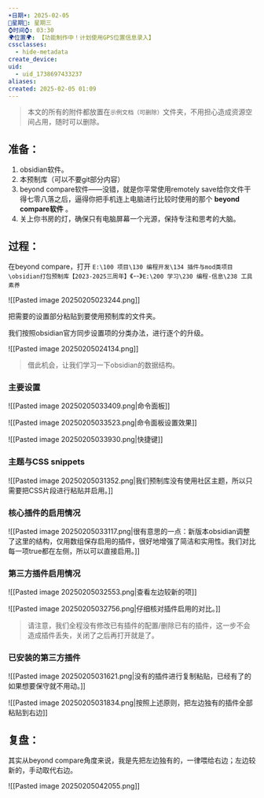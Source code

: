 ```yaml
---
☀️日期☀️: 2025-02-05
📆星期📆: 星期三
⌚️时间⌚️: 03:30
🌍位置🌍: 【功能制作中！计划使用GPS位置信息录入】
cssclasses:
  - hide-metadata
create_device: 
uid:
  - uid_1738697433237
aliases: 
created: 2025-02-05 01:09
---
```


> 本文的所有的附件都放置在`示例文档（可删除）`文件夹，不用担心造成资源空间占用，随时可以删除。
## 准备：

1. obsidian软件。
2. 本预制库（可以不要git部分内容）
3. beyond compare软件——没错，就是你平常使用remotely save给你文件干得七零八落之后，逼得你把手机连上电脑进行比较时使用的那个 **beyond compare软件** 。
4. 关上你书房的灯，确保只有电脑屏幕一个光源，保持专注和思考的大脑。

## 过程： 


在beyond compare，打开 `E:\100 项目\130 编程开发\134 插件与mod类项目\obsidian打包预制库【2023-2025三周年】`《--》`E:\200 学习\230 编程-信息\238 工具素养`

![[Pasted image 20250205023244.png]]

把需要的设置部分粘贴到要使用预制库的文件夹。

我们按照obsidian官方同步设置项的分类办法，进行逐个的升级。

![[Pasted image 20250205024134.png]]

> 借此机会，让我们学习一下obsidian的数据结构。
### 主要设置

![[Pasted image 20250205033409.png|命令面板]]

![[Pasted image 20250205033523.png|命令面板设置效果]]

![[Pasted image 20250205033930.png|快捷键]]

### 主题与CSS snippets

![[Pasted image 20250205031352.png|我们预制库没有使用社区主题，所以只需要把CSS片段进行粘贴并启用。]]

### 核心插件的启用情况

![[Pasted image 20250205033117.png|很有意思的一点：新版本obsidian调整了这里的结构，仅用数组保存启用的插件，很好地增强了简洁和实用性。我们对比每一项true都在左侧，所以可以直接启用。]]
### 第三方插件启用情况

![[Pasted image 20250205032553.png|查看左边较新的项]]

![[Pasted image 20250205032756.png|仔细核对插件启用的对比。]]

> 请注意，我们全程没有修改已有插件的配置/删除已有的插件，这一步不会造成插件丢失，关闭了之后再打开就是了。

### 已安装的第三方插件

![[Pasted image 20250205031621.png|没有的插件进行复制粘贴，已经有了的如果想要保守就不用动。]]

![[Pasted image 20250205031834.png|按照上述原则，把左边独有的插件全部粘贴到右边]]

## 复盘：

其实从beyond compare角度来说，我是先把左边独有的，一律喂给右边；左边较新的，手动取代右边。

![[Pasted image 20250205042055.png]]